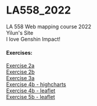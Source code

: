 # LA558_2022
LA 558 Web mapping course 2022  
Yilun's Site  
I love Genshin Impact!

#### Exercises:  
[Exercise 2a](https://yiluny217.github.io/LA558_2022/web/ex2a.html)  
[Exercise 2b](https://yiluny217.github.io/LA558_2022/web/ex2b.html)  
[Exercise 3a](https://yiluny217.github.io/LA558_2022/web/ex3a.html)  
[Exercise 4b - highcharts](https://yiluny217.github.io/LA558_2022/web/ex4b_highchart.html)  
[Exercise 4b - leaflet](https://yiluny217.github.io/LA558_2022/web/ex4b_leaflet.html)  
[Exercise 5b - leaflet](https://yiluny217.github.io/LA558_2022/web/ex5b.html)  
